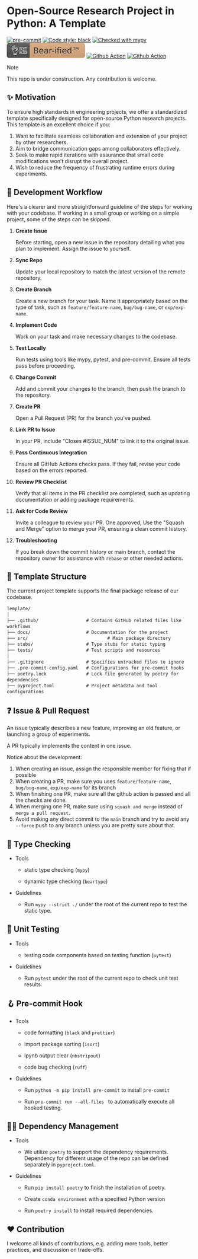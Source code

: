 # Open-Source Research Project in Python: A Template

[![pre-commit](https://img.shields.io/badge/pre--commit-enabled-brightgreen?logo=pre-commit&logoColor=white)](https://pre-commit.com/)
<a href="https://github.com/psf/black"><img alt="Code style: black" src="https://img.shields.io/badge/code%20style-black-000000.svg"></a>
[![Checked with mypy](https://www.mypy-lang.org/static/mypy_badge.svg)](https://mypy-lang.org/)
[![bear-ified](https://raw.githubusercontent.com/beartype/beartype-assets/main/badge/bear-ified.svg)](https://beartype.readthedocs.io)
[![Github Action](https://github.com/XuhuiZhou/sotopia/actions/workflows/tests.yml/badge.svg?branch=main)]()
[![Github Action](https://github.com/XuhuiZhou/sotopia/actions/workflows/pre-commit.yml/badge.svg?branch=main)]()

> [!NOTE]
> This repo is under construction. Any contribution is welcome.

## ✨ Motivation

To ensure high standards in engineering projects, we offer a standardized template specifically designed for open-source Python research projects. This template is an excellent choice if you:

1. Want to facilitate seamless collaboration and extension of your project by other researchers.
2. Aim to bridge communication gaps among collaborators effectively.
3. Seek to make rapid iterations with assurance that small code modifications won’t disrupt the overall project.
4. Wish to reduce the frequency of frustrating runtime errors during experiments.

## 🔨 Development Workflow 

Here's a clearer and more straightforward guideline of the steps for working with your codebase. If working in a small group or working on a simple project, some of the steps can be skipped.

1. **Create Issue**

   Before starting, open a new issue in the repository detailing what you plan to implement. Assign the issue to yourself.

2. **Sync Repo** 

   Update your local repository to match the latest version of the remote repository.

3. **Create Branch** 

   Create a new branch for your task. Name it appropriately based on the type of task, such as `feature/feature-name`, `bug/bug-name`, or `exp/exp-name`.

4. **Implement Code** 

   Work on your task and make necessary changes to the codebase.

5. **Test Locally** 

   Run tests using tools like mypy, pytest, and pre-commit. Ensure all tests pass before proceeding.

6. **Change Commit** 

   Add and commit your changes to the branch, then push the branch to the repository.

7. **Create PR** 

   Open a Pull Request (PR) for the branch you've pushed.

8. **Link PR to Issue** 

   In your PR, include "Closes #ISSUE_NUM" to link it to the original issue.

9. **Pass Continuous Integration** 

   Ensure all GitHub Actions checks pass. If they fail, revise your code based on the errors reported.

10. **Review PR Checklist** 

    Verify that all items in the PR checklist are completed, such as updating documentation or adding package requirements.

11. **Ask for Code Review** 

    Invite a colleague to review your PR. One approved, Use the "Squash and Merge" option to merge your PR, ensuring a clean commit history.

12. **Troubleshooting** 

    If you break down the commit history or main branch, contact the repository owner for assistance with `rebase` or other needed actions.

## 💼 Template Structure

The current project template supports the final package release of our codebase.

```
Template/
│
├── .github/                  # Contains GitHub related files like workflows
├── docs/                     # Documentation for the project
├── src/            				  # Main package directory
├── stubs/                    # Type stubs for static typing
├── tests/                    # Test scripts and resources
│
├── .gitignore                # Specifies untracked files to ignore
├── .pre-commit-config.yaml   # Configurations for pre-commit hooks
├── poetry.lock               # Lock file generated by poetry for dependencies
├── pyproject.toml            # Project metadata and tool configurations
```

## ❓ Issue & Pull Request

An issue typically describes a new feature, improving an old feature, or launching a group of experiments.

A PR typically implements the content in one issue.

Notice about the development:

1. When creating an issue, assign the responsible member for fixing that if possible
2. When creating a PR, make sure you uses `feature/feature-name`, `bug/bug-name`, `exp/exp-name` for its branch
3. When finishing one PR, make sure all the github action is passed and all the checks are done.
4. When merging one PR, make sure using `squash and merge` instead of `merge a pull request`.
5. Avoid making any direct commit to the `main` branch and try to avoid any `--force` push to any branch unless you are pretty sure about that.

## 👷 Type Checking

* Tools

  * static type checking (`mypy`) 

  * dynamic type checking (`beartype`)

* Guidelines
  * Run `mypy --strict ./` under the root of the current repo to test the static type.

## 🏅️ Unit Testing

* Tools
  * testing code components based on testing function (`pytest`)

* Guidelines
  * Run `pytest` under the root of the current repo to check unit test results.

## 🪝 Pre-commit Hook

* Tools

  * code formatting (`black` and `prettier`)

  * import package sorting (`isort`)

  * ipynb output clear (`nbstripout`) 

  * code bug checking (`ruff`)

* Guidelines

  * Run `python -m pip install pre-commit` to install `pre-commit`

  * Run `pre-commit run --all-files ` to automatically execute all hooked testing.

## 🧑‍💼 Dependency Management

* Tools
  * We utilize `poetry` to support the dependency requirements. Dependency for different usage of the repo can be defined separately in `pyproject.toml`.

* Guidelines

  * Run `pip install poetry` to finish the installation of poetry.

  * Create `conda environment` with a specified Python version

  * Run `poetry install` to install required dependencies.

## ❤️ Contribution

I welcome all kinds of contributions, e.g. adding more tools, better practices, and discussion on trade-offs.

#### 

